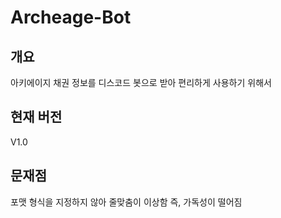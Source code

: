# Archeage-Bot

## 개요
아키에이지 채권 정보를 디스코드 봇으로 받아 편리하게 사용하기 위해서

## 현재 버전
V1.0

## 문재점
포맷 형식을 지정하지 않아 줄맞춤이 이상함
즉, 가독성이 떨어짐
